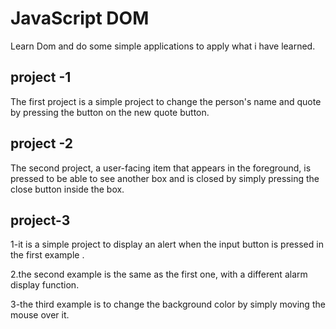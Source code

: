# JavaScript DOM

Learn Dom and do some simple applications to apply what i have learned.

## project -1

The first project is a simple project to change the person's name and quote by pressing the button on the new quote button.

## project -2

The second project, a user-facing item that appears in the foreground, is pressed to be able to see another box and is closed by simply pressing the close button inside the box.

## project-3

1-it is a simple project to display an alert when the input button is pressed in the first example .

2.the second example is the same as the first one, with a different alarm display function.

3-the third example is to change the background color by simply moving the mouse over it.
